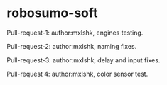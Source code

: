 # robosumo-soft

Pull-request-1: author:mxlshk, engines testing.

Pull-request-2: author:mxlshk, naming fixes.

Pull-request-3: author:mxlshk, delay and input fixes.

Pull-request 4: author:mxlshk, color sensor test.